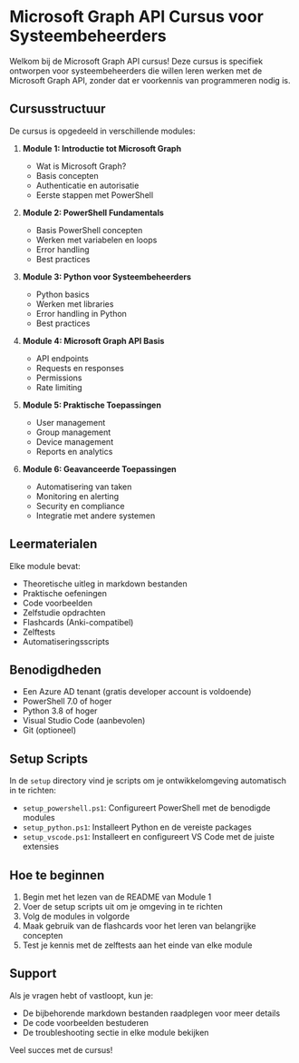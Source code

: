 # Microsoft Graph API Cursus voor Systeembeheerders

Welkom bij de Microsoft Graph API cursus! Deze cursus is specifiek ontworpen voor systeembeheerders die willen leren werken met de Microsoft Graph API, zonder dat er voorkennis van programmeren nodig is.

## Cursusstructuur

De cursus is opgedeeld in verschillende modules:

1. **Module 1: Introductie tot Microsoft Graph**
   - Wat is Microsoft Graph?
   - Basis concepten
   - Authenticatie en autorisatie
   - Eerste stappen met PowerShell

2. **Module 2: PowerShell Fundamentals**
   - Basis PowerShell concepten
   - Werken met variabelen en loops
   - Error handling
   - Best practices

3. **Module 3: Python voor Systeembeheerders**
   - Python basics
   - Werken met libraries
   - Error handling in Python
   - Best practices

4. **Module 4: Microsoft Graph API Basis**
   - API endpoints
   - Requests en responses
   - Permissions
   - Rate limiting

5. **Module 5: Praktische Toepassingen**
   - User management
   - Group management
   - Device management
   - Reports en analytics

6. **Module 6: Geavanceerde Toepassingen**
   - Automatisering van taken
   - Monitoring en alerting
   - Security en compliance
   - Integratie met andere systemen

## Leermaterialen

Elke module bevat:
- Theoretische uitleg in markdown bestanden
- Praktische oefeningen
- Code voorbeelden
- Zelfstudie opdrachten
- Flashcards (Anki-compatibel)
- Zelftests
- Automatiseringsscripts

## Benodigdheden

- Een Azure AD tenant (gratis developer account is voldoende)
- PowerShell 7.0 of hoger
- Python 3.8 of hoger
- Visual Studio Code (aanbevolen)
- Git (optioneel)

## Setup Scripts

In de `setup` directory vind je scripts om je ontwikkelomgeving automatisch in te richten:
- `setup_powershell.ps1`: Configureert PowerShell met de benodigde modules
- `setup_python.ps1`: Installeert Python en de vereiste packages
- `setup_vscode.ps1`: Installeert en configureert VS Code met de juiste extensies

## Hoe te beginnen

1. Begin met het lezen van de README van Module 1
2. Voer de setup scripts uit om je omgeving in te richten
3. Volg de modules in volgorde
4. Maak gebruik van de flashcards voor het leren van belangrijke concepten
5. Test je kennis met de zelftests aan het einde van elke module

## Support

Als je vragen hebt of vastloopt, kun je:
- De bijbehorende markdown bestanden raadplegen voor meer details
- De code voorbeelden bestuderen
- De troubleshooting sectie in elke module bekijken

Veel succes met de cursus! 
